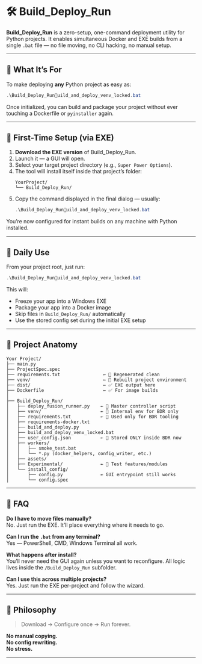 # 🛠️ Build_Deploy_Run

**Build_Deploy_Run** is a zero-setup, one-command deployment utility for Python projects. It enables simultaneous Docker and EXE builds from a single `.bat` file — no file moving, no CLI hacking, no manual setup.

---

## 🎯 What It’s For

To make deploying **any** Python project as easy as:

```powershell
.\Build_Deploy_Runuild_and_deploy_venv_locked.bat
```

Once initialized, you can build and package your project without ever touching a Dockerfile or `pyinstaller` again.

---

## 🧪 First-Time Setup (via EXE)

1. **Download the EXE version** of Build_Deploy_Run.
2. Launch it — a GUI will open.
3. Select your target project directory (e.g., `Super Power Options`).
4. The tool will install itself inside that project’s folder:
   ```
   YourProject/
   └── Build_Deploy_Run/
   ```
5. Copy the command displayed in the final dialog — usually:
   ```powershell
   .\Build_Deploy_Runuild_and_deploy_venv_locked.bat
   ```

You’re now configured for instant builds on any machine with Python installed.

---

## 🚀 Daily Use

From your project root, just run:

```powershell
.\Build_Deploy_Runuild_and_deploy_venv_locked.bat
```

This will:

- Freeze your app into a Windows EXE
- Package your app into a Docker image
- Skip files in `Build_Deploy_Run/` automatically
- Use the stored config set during the initial EXE setup

---

## 🧱 Project Anatomy

```
Your Project/
├── main.py
├── ProjectSpec.spec
├── requirements.txt                ← 🔁 Regenerated clean
├── venv/                           ← 🔁 Rebuilt project environment
├── dist/                           ← ✅ EXE output here
├── Dockerfile                      ← ✅ For image builds
│
├── Build_Deploy_Run/
│   ├── deploy_fusion_runner.py    ← 🧠 Master controller script
│   ├── venv/                      ← 🧰 Internal env for BDR only
│   ├── requirements.txt           ← 🧰 Used only for BDR tooling
│   ├── requirements-docker.txt
│   ├── build_and_deploy.py
│   ├── build_and_deploy_venv_locked.bat
│   ├── user_config.json           ← 📁 Stored ONLY inside BDR now
│   ├── workers/
│   │   ├── smoke_test.bat
│   │   └── *.py (docker_helpers, config_writer, etc.)
│   ├── assets/
│   ├── Experimental/              ← 🚧 Test features/modules
│   └── install_config/
│       ├── config.py              ← GUI entrypoint still works
│       └── config.spec

```

---

## 📎 FAQ

**Do I have to move files manually?**  
No. Just run the EXE. It’ll place everything where it needs to go.

**Can I run the `.bat` from any terminal?**  
Yes — PowerShell, CMD, Windows Terminal all work.

**What happens after install?**  
You’ll never need the GUI again unless you want to reconfigure. All logic lives inside the `/Build_Deploy_Run` subfolder.

**Can I use this across multiple projects?**  
Yes. Just run the EXE per-project and follow the wizard.

---

## 🧠 Philosophy

> Download → Configure once → Run forever.

**No manual copying.  
No config rewriting.  
No stress.**

---

